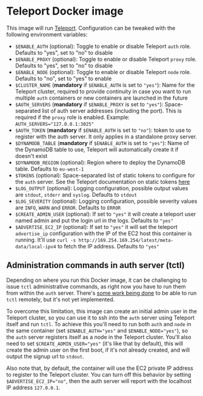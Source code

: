 # Teleport Docker image

This image will run [Teleport](https://gravitational.com/teleport/). Configuration can be tweaked with the following environment variables:

- `$ENABLE_AUTH` (optional): Toggle to enable or disable Teleport `auth` role. Defaults to "yes", set to "no" to disable
- `$ENABLE_PROXY` (optional): Toggle to enable or disable Teleport `proxy` role. Defaults to "yes", set to "no" to disable
- `$ENABLE_NODE` (optional): Toggle to enable or disable Teleport `node` role. Defaults to "no", set to "yes" to enable
- `$CLUSTER_NAME` (**mandatory** if `$ENABLE_AUTH` is set to `"yes"`): Name for the Teleport cluster, required to provide continuity in case you want to run multiple `auth` containers or new containers are launched in the future
- `$AUTH_SERVERS` (**mandatory** if `$ENABLE_PROXY` is set to `"yes"`): Space-separated list of auth server addresses (including the port). This is required if the `proxy` role is enabled. Example: `AUTH_SERVERS="127.0.0.1:3025"`
- `$AUTH_TOKEN` (**mandatory** if `$ENABLE_AUTH` is set to `"no"`): token to use to register with the auth server. It only applies in a standalone proxy server.
- `$DYNAMODB_TABLE` (**mandatory** if `$ENABLE_AUTH` is set to `"yes"`): Name of the DynamoDB table to use, Teleport will automatically create it if doesn't exist
- `$DYNAMODB_REGION` (optional): Region where to deploy the DynamoDB table. Defaults to `eu-west-1`
- `$TOKENS` (optional): Space-separated list of static tokens to configure for the `auth` server. See the Teleport documentation on static tokens [here](https://gravitational.com/teleport/docs/2.3/admin-guide/#static-tokens)
- `$LOG_OUTPUT` (optional): Logging configuration, possible output values are `stdout`, `stderr` and `syslog`. Defaults to `stdout`
- `$LOG_SEVERITY` (optional): Logging configuration, possible severity values are `INFO`, `WARN` and `ERROR`. Defaults to `ERROR`
- `$CREATE_ADMIN_USER` (optional): If set to `"yes"` it will create a teleport user named admin and put the login url in the logs. Defaults to `"yes"`
- `$ADVERTISE_EC2_IP` (optional): If set to `"yes"` it will set the teleport `advertise_ip` configuration with the IP of the EC2 host this container is running. It'll use `curl -s http://169.254.169.254/latest/meta-data/local-ipv4` to fetch the IP address. Defaults to `"yes"`

## Administration commands in auth server (tctl)

Depending on where you run this Docker image, it can be challenging to issue `tctl` administrative commands, as right now you have to run them from within the `auth` server. There's [some work being done](https://github.com/gravitational/teleport/issues/1525) to be able to run `tctl` remotely, but it's not yet implemented.

To overcome this limitation, this image can create an initial admin user in the Teleport cluster, so you can use it to ssh into the `auth` server using Teleport itself and run `tctl`. To achieve this you'll need to run both `auth` and `node` in the same container (set `$ENABLE_AUTH="yes"` and `$ENABLE_NODE="yes"`), so the `auth` server registers itself as a node in the Teleport cluster. You'll also need to set `$CREATE_ADMIN_USER="yes"` (it's like that by default), this will create the admin user on the first boot, if it's not already created, and will output the signup url to `stdout`.

Also note that, by default, the container will use the EC2 private IP address to register to the Teleport cluster. You can turn off this behavior by setting `$ADVERTISE_EC2_IP="no"`, then the auth server will report with the localhost IP address `127.0.0.1`.
